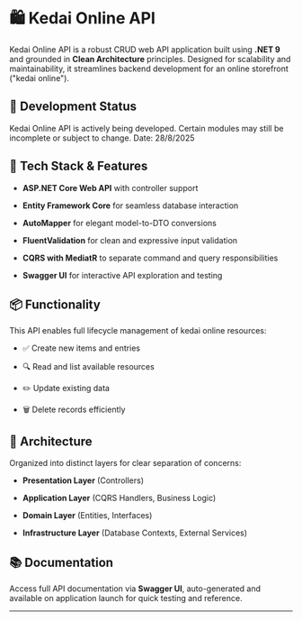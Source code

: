 # 🛍️ Kedai Online API



Kedai Online API is a robust CRUD web API application built using **.NET 9** and grounded in **Clean Architecture** principles. Designed for scalability and maintainability, it streamlines backend development for an online storefront ("kedai online").



## 🚧 Development Status



Kedai Online API is actively being developed. Certain modules may still be incomplete or subject to change.
Date: 28/8/2025



## 🚀 Tech Stack & Features



- **ASP.NET Core Web API** with controller support  

- **Entity Framework Core** for seamless database interaction  

- **AutoMapper** for elegant model-to-DTO conversions  

- **FluentValidation** for clean and expressive input validation  

- **CQRS with MediatR** to separate command and query responsibilities  

- **Swagger UI** for interactive API exploration and testing  



## 📦 Functionality



This API enables full lifecycle management of kedai online resources:

- ✅ Create new items and entries  

- 🔍 Read and list available resources  

- ✏️ Update existing data  

- 🗑️ Delete records efficiently  



## 🧠 Architecture



Organized into distinct layers for clear separation of concerns:

- **Presentation Layer** (Controllers)  

- **Application Layer** (CQRS Handlers, Business Logic)  

- **Domain Layer** (Entities, Interfaces)  

- **Infrastructure Layer** (Database Contexts, External Services)  



## 📚 Documentation



Access full API documentation via **Swagger UI**, auto-generated and available on application launch for quick testing and reference.





----

